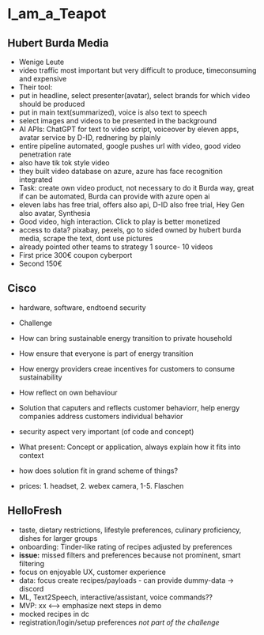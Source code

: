 # I_am_a_Teapot

## Hubert Burda Media

- Wenige Leute
- video traffic most important but very difficult to produce, timeconsuming and expensive
- Their tool:
- put in headline, select presenter(avatar), select brands for which video should be produced
- put in main text(summarized), voice is also text to speech
- select images and videos to be presented in the background
- AI APIs: ChatGPT for text to video script, voiceover by eleven apps, avatar service by D-ID, rednering by plainly
- entire pipeline automated, google pushes url with video, good video penetration rate
- also have tik tok style video
- they built video database on azure, azure has face recognition integrated
- Task: create own video product, not necessary to do it Burda way, great if can be automated, Burda can provide with azure open ai
- eleven labs has free trial, offers also api, D-ID also free trial, Hey Gen also avatar, Synthesia
- Good video, high interaction. Click to play is better monetized
- access to data? pixabay, pexels, go to sided owned by hubert burda media, scrape the text, dont use pictures
- already pointed other teams to strategy 1 source- 10 videos
- First price 300€ coupon cyberport
- Second 150€

## Cisco

- hardware, software, endtoend security
- Challenge
- How can bring sustainable energy transition to private household
- How ensure that everyone is part of energy transition
- How energy providers creae incentives for customers to consume sustainability
- How reflect on own behaviour

- Solution that caputers and reflects customer behaviorr, help energy companies address customers individual behavior
- security aspect very important (of code and concept)
- What present: Concept or application, always explain how it fits into context
- how does solution fit in grand scheme of things?
- prices: 1. headset, 2. webex camera, 1-5. Flaschen

## HelloFresh

- taste, dietary restrictions, lifestyle preferences, culinary proficiency, dishes for larger groups
- onboarding: Tinder-like rating of recipes adjusted by preferences
- **issue:** missed filters and preferences because not prominent, smart filtering
- focus on enjoyable UX, customer experience
- data: focus create recipes/payloads - can provide dummy-data -> discord
- ML, Text2Speech, interactive/assistant, voice commands??
- MVP: xx <--> emphasize next steps in demo
- mocked recipes in dc
- registration/login/setup preferences *not part of the challenge*

